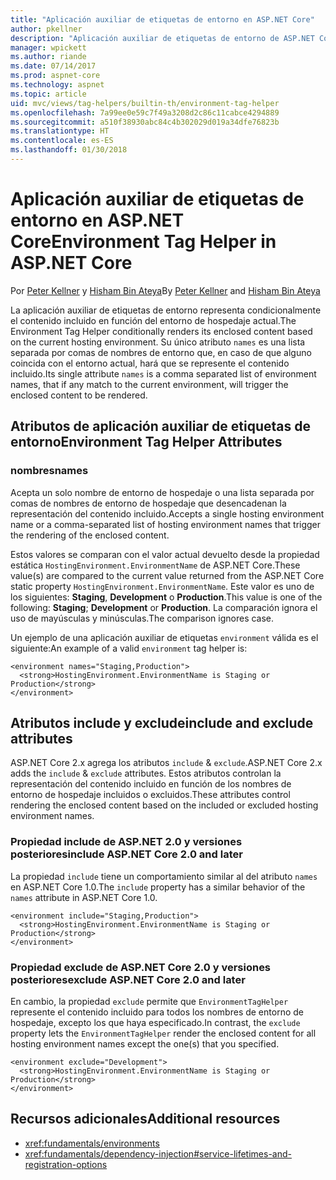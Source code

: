 ```yaml
---
title: "Aplicación auxiliar de etiquetas de entorno en ASP.NET Core"
author: pkellner
description: "Aplicación auxiliar de etiquetas de entorno de ASP.NET Core definida con todas las propiedades"
manager: wpickett
ms.author: riande
ms.date: 07/14/2017
ms.prod: aspnet-core
ms.technology: aspnet
ms.topic: article
uid: mvc/views/tag-helpers/builtin-th/environment-tag-helper
ms.openlocfilehash: 7a99ee0e59c7f49a3208d2c86c11cabce4294889
ms.sourcegitcommit: a510f38930abc84c4b302029d019a34dfe76823b
ms.translationtype: HT
ms.contentlocale: es-ES
ms.lasthandoff: 01/30/2018
---
```

# <a name="environment-tag-helper-in-aspnet-core"></a><span data-ttu-id="35b4a-103">Aplicación auxiliar de etiquetas de entorno en ASP.NET Core</span><span class="sxs-lookup"><span data-stu-id="35b4a-103">Environment Tag Helper in ASP.NET Core</span></span>

<span data-ttu-id="35b4a-104">Por [Peter Kellner](http://peterkellner.net) y [Hisham Bin Ateya](https://twitter.com/hishambinateya)</span><span class="sxs-lookup"><span data-stu-id="35b4a-104">By [Peter Kellner](http://peterkellner.net) and [Hisham Bin Ateya](https://twitter.com/hishambinateya)</span></span>

<span data-ttu-id="35b4a-105">La aplicación auxiliar de etiquetas de entorno representa condicionalmente el contenido incluido en función del entorno de hospedaje actual.</span><span class="sxs-lookup"><span data-stu-id="35b4a-105">The Environment Tag Helper conditionally renders its enclosed content based on the current hosting environment.</span></span> <span data-ttu-id="35b4a-106">Su único atributo `names` es una lista separada por comas de nombres de entorno que, en caso de que alguno coincida con el entorno actual, hará que se represente el contenido incluido.</span><span class="sxs-lookup"><span data-stu-id="35b4a-106">Its single attribute `names` is a comma separated list of environment names, that if any match to the current environment, will trigger the enclosed content to be rendered.</span></span>

## <a name="environment-tag-helper-attributes"></a><span data-ttu-id="35b4a-107">Atributos de aplicación auxiliar de etiquetas de entorno</span><span class="sxs-lookup"><span data-stu-id="35b4a-107">Environment Tag Helper Attributes</span></span>

### <a name="names"></a><span data-ttu-id="35b4a-108">nombres</span><span class="sxs-lookup"><span data-stu-id="35b4a-108">names</span></span>

<span data-ttu-id="35b4a-109">Acepta un solo nombre de entorno de hospedaje o una lista separada por comas de nombres de entorno de hospedaje que desencadenan la representación del contenido incluido.</span><span class="sxs-lookup"><span data-stu-id="35b4a-109">Accepts a single hosting environment name or a comma-separated list of hosting environment names that trigger the rendering of the enclosed content.</span></span>

<span data-ttu-id="35b4a-110">Estos valores se comparan con el valor actual devuelto desde la propiedad estática `HostingEnvironment.EnvironmentName` de ASP.NET Core.</span><span class="sxs-lookup"><span data-stu-id="35b4a-110">These value(s) are compared to the current value returned from the ASP.NET Core static property `HostingEnvironment.EnvironmentName`.</span></span>  <span data-ttu-id="35b4a-111">Este valor es uno de los siguientes: **Staging**, **Development** o **Production**.</span><span class="sxs-lookup"><span data-stu-id="35b4a-111">This value is one of the following: **Staging**; **Development** or **Production**.</span></span> <span data-ttu-id="35b4a-112">La comparación ignora el uso de mayúsculas y minúsculas.</span><span class="sxs-lookup"><span data-stu-id="35b4a-112">The comparison ignores case.</span></span>

<span data-ttu-id="35b4a-113">Un ejemplo de una aplicación auxiliar de etiquetas `environment` válida es el siguiente:</span><span class="sxs-lookup"><span data-stu-id="35b4a-113">An example of a valid `environment` tag helper is:</span></span>

```cshtml
<environment names="Staging,Production">
  <strong>HostingEnvironment.EnvironmentName is Staging or Production</strong>
</environment>
```

## <a name="include-and-exclude-attributes"></a><span data-ttu-id="35b4a-114">Atributos include y exclude</span><span class="sxs-lookup"><span data-stu-id="35b4a-114">include and exclude attributes</span></span>

<span data-ttu-id="35b4a-115">ASP.NET Core 2.x agrega los atributos `include` & `exclude`.</span><span class="sxs-lookup"><span data-stu-id="35b4a-115">ASP.NET Core 2.x adds the `include` & `exclude` attributes.</span></span> <span data-ttu-id="35b4a-116">Estos atributos controlan la representación del contenido incluido en función de los nombres de entorno de hospedaje incluidos o excluidos.</span><span class="sxs-lookup"><span data-stu-id="35b4a-116">These attributes control rendering the enclosed content based on the included or excluded hosting environment names.</span></span>

### <a name="include-aspnet-core-20-and-later"></a><span data-ttu-id="35b4a-117">Propiedad include de ASP.NET 2.0 y versiones posteriores</span><span class="sxs-lookup"><span data-stu-id="35b4a-117">include ASP.NET Core 2.0 and later</span></span>

<span data-ttu-id="35b4a-118">La propiedad `include` tiene un comportamiento similar al del atributo `names` en ASP.NET Core 1.0.</span><span class="sxs-lookup"><span data-stu-id="35b4a-118">The `include` property has a similar behavior of the `names` attribute in ASP.NET Core 1.0.</span></span>

```cshtml
<environment include="Staging,Production">
  <strong>HostingEnvironment.EnvironmentName is Staging or Production</strong>
</environment>
```

### <a name="exclude-aspnet-core-20-and-later"></a><span data-ttu-id="35b4a-119">Propiedad exclude de ASP.NET Core 2.0 y versiones posteriores</span><span class="sxs-lookup"><span data-stu-id="35b4a-119">exclude ASP.NET Core 2.0 and later</span></span>

<span data-ttu-id="35b4a-120">En cambio, la propiedad `exclude` permite que `EnvironmentTagHelper` represente el contenido incluido para todos los nombres de entorno de hospedaje, excepto los que haya especificado.</span><span class="sxs-lookup"><span data-stu-id="35b4a-120">In contrast, the `exclude` property lets the `EnvironmentTagHelper` render the enclosed content for all hosting environment names except the one(s) that you specified.</span></span>

```cshtml
<environment exclude="Development">
  <strong>HostingEnvironment.EnvironmentName is Staging or Production</strong>
</environment>
```

## <a name="additional-resources"></a><span data-ttu-id="35b4a-121">Recursos adicionales</span><span class="sxs-lookup"><span data-stu-id="35b4a-121">Additional resources</span></span>

* <xref:fundamentals/environments>
* <xref:fundamentals/dependency-injection#service-lifetimes-and-registration-options>

